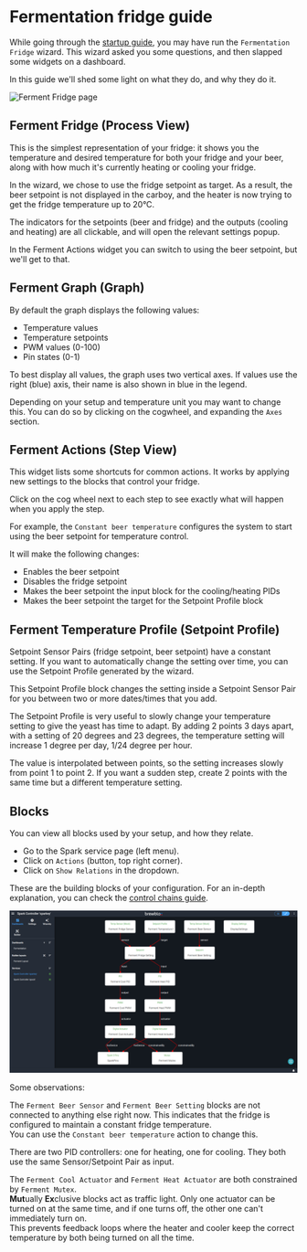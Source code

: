 # Fermentation fridge guide

While going through the [startup guide](./startup.md), you may have run the `Fermentation Fridge` wizard. This wizard asked you some questions, and then slapped some widgets on a dashboard. 

In this guide we'll shed some light on what they do, and why they do it.

![Ferment Fridge page](../images/ferment-arrangement.png)

## Ferment Fridge (Process View)

This is the simplest representation of your fridge: it shows you the temperature and desired temperature for both your fridge and your beer, along with how much it's currently heating or cooling your fridge.

In the wizard, we chose to use the fridge setpoint as target.
As a result, the beer setpoint is not displayed in the carboy, and the heater is now trying to get the fridge temperature up to 20°C.

The indicators for the setpoints (beer and fridge) and the outputs (cooling and heating) are all clickable, and will open the relevant settings popup.

In the Ferment Actions widget you can switch to using the beer setpoint, but we'll get to that.

## Ferment Graph (Graph)

By default the graph displays the following values:
- Temperature values
- Temperature setpoints
- PWM values (0-100)
- Pin states (0-1)

To best display all values, the graph uses two vertical axes. If values use the right (blue) axis, their name is also shown in blue in the legend.

Depending on your setup and temperature unit you may want to change this. You can do so by clicking on the cogwheel, and expanding the `Axes` section.

## Ferment Actions (Step View)

This widget lists some shortcuts for common actions.
It works by applying new settings to the blocks that control your fridge.

Click on the cog wheel next to each step to see exactly what will happen when you apply the step.

For example, the `Constant beer temperature` configures the system to start using the beer setpoint for temperature control.

It will make the following changes:
- Enables the beer setpoint
- Disables the fridge setpoint
- Makes the beer setpoint the input block for the cooling/heating PIDs
- Makes the beer setpoint the target for the Setpoint Profile block

## Ferment Temperature Profile (Setpoint Profile)

Setpoint Sensor Pairs (fridge setpoint, beer setpoint) have a constant setting. If you want to automatically change the setting over time, you can use the Setpoint Profile generated by the wizard.

This Setpoint Profile block changes the setting inside a Setpoint Sensor Pair for you between two or more dates/times that you add.

The Setpoint Profile is very useful to slowly change your temperature setting to give the yeast has time to adapt.
By adding 2 points 3 days apart, with a setting of 20 degrees and 23 degrees, the temperature setting will increase 1 degree per day, 1/24 degree per hour.

The value is interpolated between points, so the setting increases slowly from point 1 to point 2.
If you want a sudden step, create 2 points with the same time but a different temperature setting.

## Blocks

You can view all blocks used by your setup, and how they relate.
- Go to the Spark service page (left menu).
- Click on `Actions` (button, top right corner).
- Click on `Show Relations` in the dropdown.

These are the building blocks of your configuration. For an in-depth explanation, you can check the [control chains guide](./control_chains.md).

![Relations](../images/ferment-relations.png)

Some observations:

The `Ferment Beer Sensor` and `Ferment Beer Setting` blocks are not connected to anything else right now. This indicates that the fridge is configured to maintain a constant fridge temperature. <br>
You can use the `Constant beer temperature` action to change this.

There are two PID controllers: one for heating, one for cooling. They both use the same Sensor/Setpoint Pair as input.

The `Ferment Cool Actuator` and `Ferment Heat Actuator` are both constrained by `Ferment Mutex`. <br>
**Mut**ually **Ex**clusive blocks act as traffic light. Only one actuator can be turned on at the same time, and if one turns off, the other one can't immediately turn on. <br>
This prevents feedback loops where the heater and cooler keep the correct temperature by both being turned on all the time.
